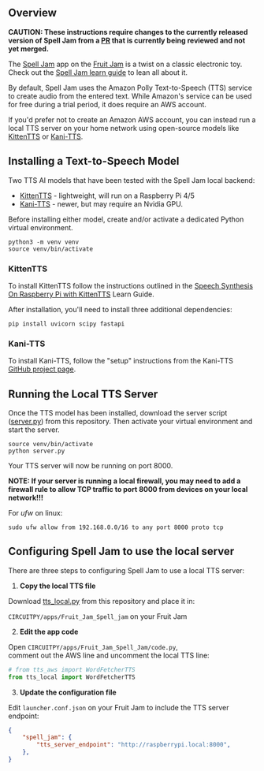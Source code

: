 ## Overview

**CAUTION: These instructions require changes to the currently released version of Spell Jam from a [PR](https://github.com/adafruit/Adafruit_Learning_System_Guides/pull/3139) that is currently being reviewed and not yet merged.**


The [Spell Jam](https://learn.adafruit.com/spell-jam-app-on-fruit-jam/overview) app on the [Fruit Jam](https://www.adafruit.com/product/6200) is a twist on a classic electronic toy. Check out the [Spell Jam learn guide](https://learn.adafruit.com/spell-jam-app-on-fruit-jam/overview) to lean all about it.

By default, Spell Jam uses the Amazon Polly Text-to-Speech (TTS) service to create audio from the entered text. While Amazon's service can be used for free during a trial period, it does require an AWS account.

If you'd prefer not to create an Amazon AWS account, you can instead run a local TTS server on your home network using open-source models like [KittenTTS](https://github.com/KittenML/KittenTTS) or [Kani-TTS](https://github.com/nineninesix-ai/kani-tts).

## Installing a Text-to-Speech Model

Two TTS AI models that have been tested with the Spell Jam local backend:

- [KittenTTS](https://github.com/KittenML/KittenTTS) - lightweight, will run on a Raspberry Pi 4/5  
- [Kani-TTS](https://github.com/nineninesix-ai/kani-tts)  - newer, but may require an Nvidia GPU.

Before installing either model, create and/or activate a dedicated Python virtual environment.
```
python3 -m venv venv
source venv/bin/activate
```
### KittenTTS

To install KittenTTS follow the instructions outlined in the [Speech Synthesis On Raspberry Pi with KittenTTS](https://learn.adafruit.com/speech-synthesis-on-raspberry-pi-with-kittentts/kittentts-setup) Learn Guide.

After installation, you'll need to install three additional dependencies:  
```
pip install uvicorn scipy fastapi
```
### Kani-TTS

To install Kani-TTS, follow the "setup" instructions from the Kani-TTS [GitHub project page](https://github.com/nineninesix-ai/kani-tts).

## Running the Local TTS Server

Once the TTS model has been installed, download the server script ([server.py](https://github.com/RetiredWizard/Fruit_Jam_Spell_Jam_localTTS/blob/main/server.py)) from this repository. Then activate your virtual environment and start the server.
```
source venv/bin/activate
python server.py
```
Your TTS server will now be running on port 8000.  

**NOTE: If your server is running a local firewall, you may need to add a firewall rule to allow TCP traffic to port 8000 from devices on your local network!!!**  

For *ufw* on linux:  
```
sudo ufw allow from 192.168.0.0/16 to any port 8000 proto tcp
```

## Configuring Spell Jam to use the local server

There are three steps to configuring Spell Jam to use a local TTS server:

1. **Copy the local TTS file**

Download [tts_local.py](https://github.com/RetiredWizard/Fruit_Jam_Spell_Jam_localTTS/blob/main/tts_local.py) from this repository and place it in:  

`CIRCUITPY/apps/Fruit_Jam_Spell_jam` on your Fruit Jam

2. **Edit the app code**

Open `CIRCUITPY/apps/Fruit_Jam_Spell_Jam/code.py`,  
comment out the AWS line and uncomment the local TTS line:  
```py
# from tts_aws import WordFetcherTTS
from tts_local import WordFetcherTTS
```
3. **Update the configuration file**

Edit `launcher.conf.json` on your Fruit Jam to include the TTS server endpoint:  
```json
{
    "spell_jam": {
        "tts_server_endpoint": "http://raspberrypi.local:8000",
    },
}
```
